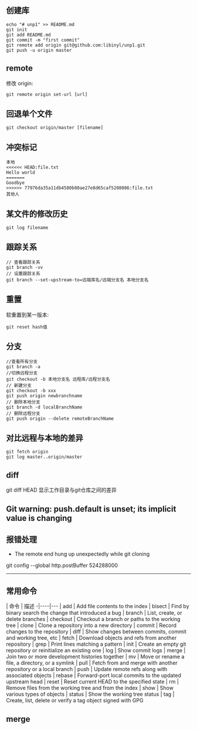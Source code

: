 ## 创建库

```
echo "# unp1" >> README.md
git init
git add README.md
git commit -m "first commit"
git remote add origin git@github.com:libinyl/unp1.git
git push -u origin master
```


## remote

修改 origin:

```
git remote origin set-url [url]
```

## 回退单个文件

```
git checkout origin/master [filename]
```

## 冲突标记

```
本地
<<<<<< HEAD:file.txt
Hello world
=======
Goodbye
>>>>>> 77976da35a11db4580b80ae27e8d65caf5208086:file.txt
其他人
```

## 某文件的修改历史

```
git log filename
```

## 跟踪关系
```
// 查看跟踪关系
git branch -vv
// 设置跟踪关系
git branch --set-upstream-to=远端库名/远端分支名 本地分支名
```

## 重置

软重置到某一版本:
```
git reset hash值
```

## 分支
```
//查看所有分支
git branch -a 
//切换远程分支
git checkout -b 本地分支名 远程库/远程分支名
// 新建分支
git checkout -b xxx
git push origin newbranchname
// 删除本地分支
git branch -d localBranchName
// 删除远程分支
git push origin --delete remoteBranchName
```

## 对比远程与本地的差异
```
git fetch origin
git log master..origin/master
```


## diff

git diff HEAD 显示工作目录与git仓库之间的差异

## Git warning: push.default is unset; its implicit value is changing

## 报错处理

- The remote end hung up unexpectedly while git cloning

git config --global http.postBuffer 524288000

----

## 常用命令

 | 命令 | 描述
-|----|---
 | add | Add file contents to the index
 | bisect | Find by binary search the change that introduced a bug
 | branch | List, create, or delete branches
 | checkout | Checkout a branch or paths to the working tree
 | clone | Clone a repository into a new directory
 | commit | Record changes to the repository
 | diff | Show changes between commits, commit and working tree, etc
 | fetch | Download objects and refs from another repository
 | grep | Print lines matching a pattern
 | init | Create an empty git repository or reinitialize an existing one
 | log | Show commit logs
 | merge | Join two or more development histories together
 | mv | Move or rename a file, a directory, or a symlink
 | pull | Fetch from and merge with another repository or a local branch
 | push | Update remote refs along with associated objects
 | rebase | Forward-port local commits to the updated upstream head
 | reset | Reset current HEAD to the specified state
 | rm | Remove files from the working tree and from the index
 | show | Show various types of objects
 | status | Show the working tree status
 | tag | Create, list, delete or verify a tag object signed with GPG


 ## merge

